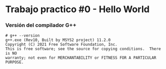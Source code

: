 # Trabajo practico #0 - Hello World

### Versión del compilador G++

```
# g++ --version
g++.exe (Rev10, Built by MSYS2 project) 11.2.0
Copyright (C) 2021 Free Software Foundation, Inc.
This is free software; see the source for copying conditions.  There is NO
warranty; not even for MERCHANTABILITY or FITNESS FOR A PARTICULAR PURPOSE.
```
